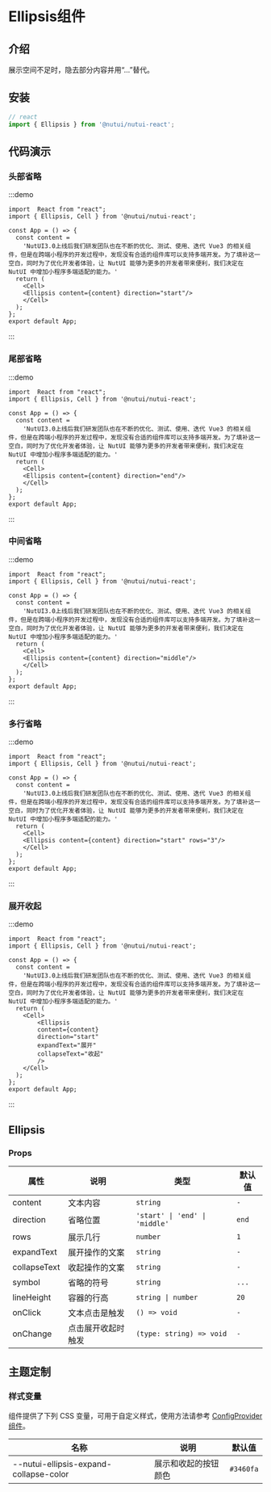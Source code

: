 #  Ellipsis组件

## 介绍

展示空间不足时，隐去部分内容并用“...”替代。

## 安装

```js
// react
import { Ellipsis } from '@nutui/nutui-react';
```


## 代码演示

### 头部省略

:::demo

```tsx
import  React from "react";
import { Ellipsis, Cell } from '@nutui/nutui-react';

const App = () => {
  const content =
    'NutUI3.0上线后我们研发团队也在不断的优化、测试、使用、迭代 Vue3 的相关组件，但是在跨端小程序的开发过程中，发现没有合适的组件库可以支持多端开发。为了填补这一空白，同时为了优化开发者体验，让 NutUI 能够为更多的开发者带来便利，我们决定在 NutUI 中增加小程序多端适配的能力。'
  return (
    <Cell>
    <Ellipsis content={content} direction="start"/>
    </Cell>
  );
};
export default App;
```
:::

### 尾部省略

:::demo

```tsx
import  React from "react";
import { Ellipsis, Cell } from '@nutui/nutui-react';

const App = () => {
  const content =
    'NutUI3.0上线后我们研发团队也在不断的优化、测试、使用、迭代 Vue3 的相关组件，但是在跨端小程序的开发过程中，发现没有合适的组件库可以支持多端开发。为了填补这一空白，同时为了优化开发者体验，让 NutUI 能够为更多的开发者带来便利，我们决定在 NutUI 中增加小程序多端适配的能力。'
  return (
    <Cell>
    <Ellipsis content={content} direction="end"/>
    </Cell>
  );
};
export default App;
```
:::

### 中间省略

:::demo

```tsx
import  React from "react";
import { Ellipsis, Cell } from '@nutui/nutui-react';

const App = () => {
  const content =
    'NutUI3.0上线后我们研发团队也在不断的优化、测试、使用、迭代 Vue3 的相关组件，但是在跨端小程序的开发过程中，发现没有合适的组件库可以支持多端开发。为了填补这一空白，同时为了优化开发者体验，让 NutUI 能够为更多的开发者带来便利，我们决定在 NutUI 中增加小程序多端适配的能力。'
  return (
    <Cell>
    <Ellipsis content={content} direction="middle"/>
    </Cell>
  );
};
export default App;
```
:::

### 多行省略

:::demo

```tsx
import  React from "react";
import { Ellipsis, Cell } from '@nutui/nutui-react';

const App = () => {
  const content =
    'NutUI3.0上线后我们研发团队也在不断的优化、测试、使用、迭代 Vue3 的相关组件，但是在跨端小程序的开发过程中，发现没有合适的组件库可以支持多端开发。为了填补这一空白，同时为了优化开发者体验，让 NutUI 能够为更多的开发者带来便利，我们决定在 NutUI 中增加小程序多端适配的能力。'
  return (
    <Cell>
    <Ellipsis content={content} direction="start" rows="3"/>
    </Cell>
  );
};
export default App;
```
:::

### 展开收起

:::demo

```tsx
import  React from "react";
import { Ellipsis, Cell } from '@nutui/nutui-react';

const App = () => {
  const content =
    'NutUI3.0上线后我们研发团队也在不断的优化、测试、使用、迭代 Vue3 的相关组件，但是在跨端小程序的开发过程中，发现没有合适的组件库可以支持多端开发。为了填补这一空白，同时为了优化开发者体验，让 NutUI 能够为更多的开发者带来便利，我们决定在 NutUI 中增加小程序多端适配的能力。'
  return (
    <Cell>
        <Ellipsis
        content={content}
        direction="start"
        expandText="展开"
        collapseText="收起"
        />
    </Cell>
  );
};
export default App;
```
:::

## Ellipsis

### Props

| 属性 | 说明                             | 类型   | 默认值           |
|--------------|----------------------------------|--------|------------------|
| content         | 文本内容               | `string` | `-`                |
| direction         | 省略位置               | `'start' \| 'end' \| 'middle'` | `end`               |
| rows         | 展示几行               | `number` | `1`              |
| expandText         | 展开操作的文案               | `string` | `-`              |
| collapseText         | 收起操作的文案               | `string` | `-`               |
| symbol         | 省略的符号     | `string` | `...`       |
| lineHeight          | 容器的行高     | `string \| number` | `20`       |
| onClick  | 文本点击是触发 | `() => void` | `-` |
| onChange  | 点击展开收起时触发 | `(type: string) => void` | `-` |



## 主题定制

### 样式变量

组件提供了下列 CSS 变量，可用于自定义样式，使用方法请参考 [ConfigProvider 组件](#/zh-CN/component/configprovider)。

| 名称 | 说明 | 默认值 |
| --- | --- | --- |
| --nutui-ellipsis-expand-collapse-color | 展示和收起的按钮颜色 | `#3460fa` |
